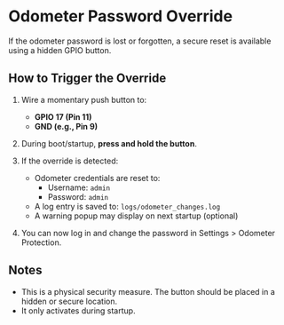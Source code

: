 # Odometer Password Override

If the odometer password is lost or forgotten, a secure reset is available using a hidden GPIO button.

## How to Trigger the Override

1. Wire a momentary push button to:
   - **GPIO 17 (Pin 11)**
   - **GND (e.g., Pin 9)**

2. During boot/startup, **press and hold the button**.

3. If the override is detected:
   - Odometer credentials are reset to:
     - Username: `admin`
     - Password: `admin`
   - A log entry is saved to: `logs/odometer_changes.log`
   - A warning popup may display on next startup (optional)

4. You can now log in and change the password in Settings > Odometer Protection.

## Notes
- This is a physical security measure. The button should be placed in a hidden or secure location.
- It only activates during startup.